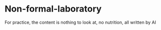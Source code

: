 # Non-formal-laboratory
For practice, the content is nothing to look at, no nutrition, all written by AI
